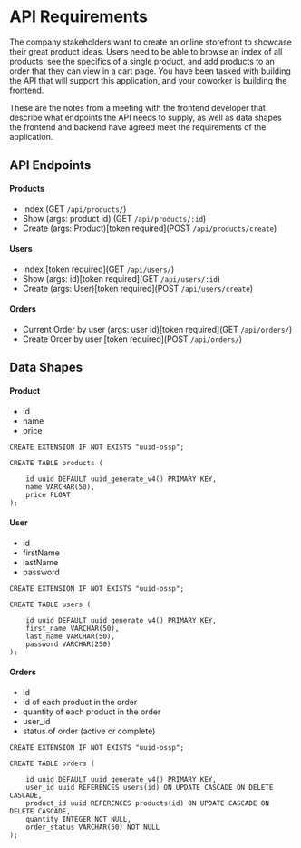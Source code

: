 # API Requirements
The company stakeholders want to create an online storefront to showcase their great product ideas. Users need to be able to browse an index of all products, see the specifics of a single product, and add products to an order that they can view in a cart page. You have been tasked with building the API that will support this application, and your coworker is building the frontend.

These are the notes from a meeting with the frontend developer that describe what endpoints the API needs to supply, as well as data shapes the frontend and backend have agreed meet the requirements of the application. 

## API Endpoints
#### Products
- Index (GET `/api/products/`)
- Show (args: product id) (GET `/api/products/:id`)
- Create (args: Product)[token required](POST `/api/products/create`)

#### Users
- Index [token required](GET `/api/users/`)
- Show (args: id)[token required](GET `/api/users/:id`)
- Create (args: User)[token required](POST `/api/users/create`)


#### Orders
- Current Order by user (args: user id)[token required](GET `/api/orders/`)
- Create Order by user [token required](POST `/api/orders/`)

## Data Shapes
#### Product
-  id
- name
- price
```
CREATE EXTENSION IF NOT EXISTS "uuid-ossp";

CREATE TABLE products (

    id uuid DEFAULT uuid_generate_v4() PRIMARY KEY,
    name VARCHAR(50),
    price FLOAT
);
```

#### User
- id
- firstName
- lastName
- password
```
CREATE EXTENSION IF NOT EXISTS "uuid-ossp";

CREATE TABLE users (

    id uuid DEFAULT uuid_generate_v4() PRIMARY KEY,
    first_name VARCHAR(50),
    last_name VARCHAR(50),
    password VARCHAR(250)
);
```

#### Orders
- id
- id of each product in the order
- quantity of each product in the order
- user_id
- status of order (active or complete)
```
CREATE EXTENSION IF NOT EXISTS "uuid-ossp";

CREATE TABLE orders (

    id uuid DEFAULT uuid_generate_v4() PRIMARY KEY,
    user_id uuid REFERENCES users(id) ON UPDATE CASCADE ON DELETE CASCADE,
    product_id uuid REFERENCES products(id) ON UPDATE CASCADE ON DELETE CASCADE,
    quantity INTEGER NOT NULL,
    order_status VARCHAR(50) NOT NULL
);
```

